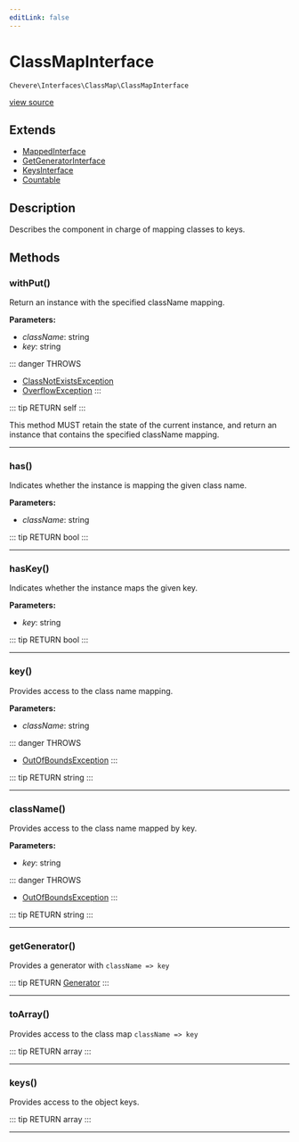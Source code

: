 ```yaml
---
editLink: false
---
```


# ClassMapInterface

`Chevere\Interfaces\ClassMap\ClassMapInterface`

[view source](https://github.com/chevere/chevere/blob/master/src/Chevere/Interfaces/ClassMap/ClassMapInterface.php)

## Extends

- [MappedInterface](../DataStructure/MappedInterface.md)
- [GetGeneratorInterface](../DataStructure/GetGeneratorInterface.md)
- [KeysInterface](../DataStructure/KeysInterface.md)
- [Countable](https://www.php.net/manual/class.countable)

## Description

Describes the component in charge of mapping classes to keys.

## Methods

### withPut()

Return an instance with the specified className mapping.

**Parameters:**

- *className*: string
- *key*: string

::: danger THROWS
- [ClassNotExistsException](../../Exceptions/Core/ClassNotExistsException.md) 
- [OverflowException](../../Exceptions/Core/OverflowException.md) 
:::

::: tip RETURN
self
:::

This method MUST retain the state of the current instance, and return
an instance that contains the specified className mapping.

---

### has()

Indicates whether the instance is mapping the given class name.

**Parameters:**

- *className*: string

::: tip RETURN
bool
:::

---

### hasKey()

Indicates whether the instance maps the given key.

**Parameters:**

- *key*: string

::: tip RETURN
bool
:::

---

### key()

Provides access to the class name mapping.

**Parameters:**

- *className*: string

::: danger THROWS
- [OutOfBoundsException](../../Exceptions/Core/OutOfBoundsException.md) 
:::

::: tip RETURN
string
:::

---

### className()

Provides access to the class name mapped by key.

**Parameters:**

- *key*: string

::: danger THROWS
- [OutOfBoundsException](../../Exceptions/Core/OutOfBoundsException.md) 
:::

::: tip RETURN
string
:::

---

### getGenerator()

Provides a generator with `className => key`

::: tip RETURN
[Generator](https://www.php.net/manual/class.generator)
:::

---

### toArray()

Provides access to the class map `className => key`

::: tip RETURN
array
:::

---

### keys()

Provides access to the object keys.

::: tip RETURN
array
:::

---
